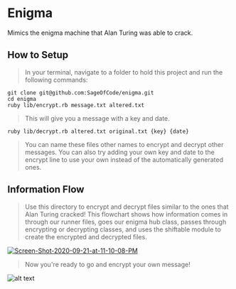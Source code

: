 # Enigma
Mimics the enigma machine that Alan Turing was able to crack.

## How to Setup

> In your terminal, navigate to a folder to hold this project and run the following commands:
```
git clone git@github.com:SageOfCode/enigma.git
cd enigma
ruby lib/encrypt.rb message.txt altered.txt
```
> This will give you a message with a key and date.
```
ruby lib/decrypt.rb altered.txt original.txt {key} {date}
```
> You can name these files other names to encrypt and decrypt other messages.
> You can also try adding your own key and date to the encrypt line to use your own instead of the automatically generated ones.

## Information Flow 

> Use this directory to encrypt and decrypt files similar to the ones that Alan Turing cracked! This flowchart shows how information comes in through our runner files, goes our enigma hub class, passes through encrypting or decrypting classes, and uses the shiftable module to create the encrypted and decrypted files. 

<a href="https://ibb.co/8XFYcJS"><img src="https://i.ibb.co/cxzYLP7/Screen-Shot-2020-09-21-at-11-10-08-PM.png" alt="Screen-Shot-2020-09-21-at-11-10-08-PM" border="0"></a>

> Now you're ready to go and encrypt your own message! 

![alt text](https://media.giphy.com/media/1pA5l16w1t7qFR4ZAi/giphy.gif)
